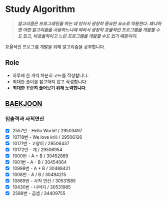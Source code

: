 # Study Algorithm 
> ***알고리즘은 프로그래밍을 하는 데 있어서 굉장히 중요한 요소로 작용한다.   왜냐하면 어떤 알고리즘을 사용하느냐에 따라서 굉장히 효율적인 프로그램을 개발할 수도 있고, 비효율적이고 느린 프로그램을 개발할 수도 있기 때문이다.***

효율적인 프로그램 개발을 위해 알고리즘을 공부합니다.

## Role
- 하루에 한 개씩 차분히 코드를 작성합니다.  
- 최대한 풀이를 참고하지 않고 작성합니다.
- **최대한 꾸준히 풀어보기 위해 노력합니다.**

## [BAEKJOON](https://www.acmicpc.net/)
### 입출력과 사칙연산
- [X] 2557번 - Hello World! / 29503497
- [X] 10718번 - We love kriii / 29506126
- [X] 10171번 - 고양이 / 29506437
- [X] 10172번 - 개 / 29506954
- [X] 1000번 - A + B / 30452869
- [X] 1001번 - A - B / 30454064
- [X] 10998번 - A * B / 30488421
- [X] 1008번 - A / B / 30494215
- [X] 10869번 - 사칙 연산 / 30531585
- [X] 10430번 - 나머지 / 30531985
- [X] 2588번 - 곱셈 / 34409755